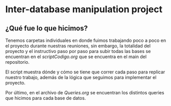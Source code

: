 # Inter-database manipulation project

## ¿Qué fue lo que hicimos?
Tenemos carpetas individuales en donde fuimos trabajando poco a poco en el proyecto durante nuestras reuniones, sin embargo, la totalidad del proyecto y el instructivo paso por paso para subir todas las bases se encuentran en el _scriptCodigo.org_ que se encuentra en el main del repositorio.

El script muestra dónde y cómo se tiene que correr cada paso para replicar nuestro trabajo, además de la lógica que seguimos para implementar el proyecto.

Por último, en el archivo de _Queries.org_ se encuentran los distintos queries que hicimos para cada base de datos.
